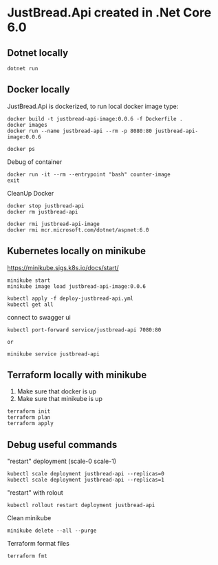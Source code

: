 # JustBread.Api created in .Net Core 6.0

## Dotnet locally

```
dotnet run
```

## Docker locally

JustBread.Api is dockerized, to run local docker image type:

```
docker build -t justbread-api-image:0.0.6 -f Dockerfile .
docker images
docker run --name justbread-api --rm -p 8080:80 justbread-api-image:0.0.6

docker ps
```

Debug of container

```
docker run -it --rm --entrypoint "bash" counter-image
exit
```

CleanUp Docker

```
docker stop justbread-api
docker rm justbread-api

docker rmi justbread-api-image
docker rmi mcr.microsoft.com/dotnet/aspnet:6.0
```

## Kubernetes locally on minikube

https://minikube.sigs.k8s.io/docs/start/

```
minikube start
minikube image load justbread-api-image:0.0.6

kubectl apply -f deploy-justbread-api.yml
kubectl get all
```

connect to swagger ui

```
kubectl port-forward service/justbread-api 7080:80

or

minikube service justbread-api

```

## Terraform locally with minikube

1. Make sure that docker is up
2. Make sure that minikube is up

```
terraform init
terraform plan
terraform apply
```

## Debug useful commands

"restart" deployment (scale-0 scale-1)

```
kubectl scale deployment justbread-api --replicas=0
kubectl scale deployment justbread-api --replicas=1
```

"restart" with rolout

```
kubectl rollout restart deployment justbread-api

```

Clean minikube

```
minikube delete --all --purge
```

Terraform format files

```
terraform fmt
```
